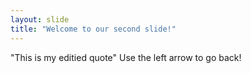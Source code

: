 ```yaml
---
layout: slide
title: "Welcome to our second slide!"
---
```

"This is my editied quote"
Use the left arrow to go back!
